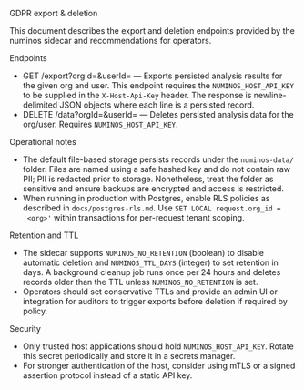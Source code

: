 GDPR export & deletion

This document describes the export and deletion endpoints provided by the numinos sidecar and recommendations for operators.

Endpoints
- GET /export?orgId=<org>&userId=<user> — Exports persisted analysis results for the given org and user. This endpoint requires the `NUMINOS_HOST_API_KEY` to be supplied in the `X-Host-Api-Key` header. The response is newline-delimited JSON objects where each line is a persisted record.
- DELETE /data?orgId=<org>&userId=<user> — Deletes persisted analysis data for the org/user. Requires `NUMINOS_HOST_API_KEY`.

Operational notes
- The default file-based storage persists records under the `numinos-data/` folder. Files are named using a safe hashed key and do not contain raw PII; PII is redacted prior to storage. Nonetheless, treat the folder as sensitive and ensure backups are encrypted and access is restricted.
- When running in production with Postgres, enable RLS policies as described in `docs/postgres-rls.md`. Use `SET LOCAL request.org_id = '<org>'` within transactions for per-request tenant scoping.

Retention and TTL
- The sidecar supports `NUMINOS_NO_RETENTION` (boolean) to disable automatic deletion and `NUMINOS_TTL_DAYS` (integer) to set retention in days. A background cleanup job runs once per 24 hours and deletes records older than the TTL unless `NUMINOS_NO_RETENTION` is set.
- Operators should set conservative TTLs and provide an admin UI or integration for auditors to trigger exports before deletion if required by policy.

Security
- Only trusted host applications should hold `NUMINOS_HOST_API_KEY`. Rotate this secret periodically and store it in a secrets manager.
- For stronger authentication of the host, consider using mTLS or a signed assertion protocol instead of a static API key.
